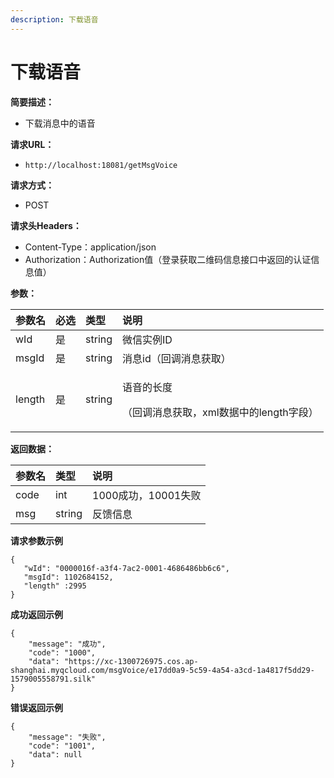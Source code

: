 ```yaml
---
description: 下载语音
---
```


# 下载语音

**简要描述：**

* 下载消息中的语音

**请求URL：**

* `http://localhost:18081/getMsgVoice`

**请求方式：**

* POST

**请求头Headers：**

* Content-Type：application/json
* Authorization：Authorization值（登录获取二维码信息接口中返回的认证信息值）

**参数：**

<table>
  <thead>
    <tr>
      <th style="text-align:left">&#x53C2;&#x6570;&#x540D;</th>
      <th style="text-align:left">&#x5FC5;&#x9009;</th>
      <th style="text-align:left">&#x7C7B;&#x578B;</th>
      <th style="text-align:left">&#x8BF4;&#x660E;</th>
    </tr>
  </thead>
  <tbody>
    <tr>
      <td style="text-align:left">wId</td>
      <td style="text-align:left">&#x662F;</td>
      <td style="text-align:left">string</td>
      <td style="text-align:left">&#x5FAE;&#x4FE1;&#x5B9E;&#x4F8B;ID</td>
    </tr>
    <tr>
      <td style="text-align:left">msgId</td>
      <td style="text-align:left">&#x662F;</td>
      <td style="text-align:left">string</td>
      <td style="text-align:left">&#x6D88;&#x606F;id&#xFF08;&#x56DE;&#x8C03;&#x6D88;&#x606F;&#x83B7;&#x53D6;&#xFF09;</td>
    </tr>
    <tr>
      <td style="text-align:left">length</td>
      <td style="text-align:left">&#x662F;</td>
      <td style="text-align:left">string</td>
      <td style="text-align:left">
        <p>&#x8BED;&#x97F3;&#x7684;&#x957F;&#x5EA6;</p>
        <p>&#xFF08;&#x56DE;&#x8C03;&#x6D88;&#x606F;&#x83B7;&#x53D6;&#xFF0C;xml&#x6570;&#x636E;&#x4E2D;&#x7684;length&#x5B57;&#x6BB5;&#xFF09;</p>
      </td>
    </tr>
  </tbody>
</table>

**返回数据：**

| 参数名 | 类型 | 说明 |
| :--- | :--- | :--- |
| code | int | 1000成功，10001失败 |
| msg | string | 反馈信息 |

**请求参数示例**

```text
{
   "wId": "0000016f-a3f4-7ac2-0001-4686486bb6c6",
   "msgId": 1102684152,
   "length" :2995
}

```

**成功返回示例**

```text
{
    "message": "成功",
    "code": "1000",
    "data": "https://xc-1300726975.cos.ap-shanghai.myqcloud.com/msgVoice/e17dd0a9-5c59-4a54-a3cd-1a4817f5dd29-1579005558791.silk"
}
```

**错误返回示例**

```text
{
    "message": "失败",
    "code": "1001",
    "data": null
}
```



